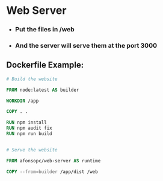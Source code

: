 # Web Server

* ### Put the files in /web
* ### And the server will serve them at the port **3000**

## Dockerfile Example:
```dockerfile
# Build the website

FROM node:latest AS builder

WORKDIR /app

COPY . .

RUN npm install
RUN npm audit fix
RUN npm run build


# Serve the website

FROM afonsopc/web-server AS runtime

COPY --from=builder /app/dist /web
```